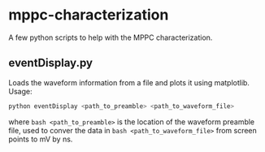 # mppc-characterization
A few python scripts to help with the MPPC characterization.

## eventDisplay.py
Loads the waveform information from a file and plots it using matplotlib. Usage:
```bash
python eventDisplay <path_to_preamble> <path_to_waveform_file>
```
where ```bash <path_to_preamble>``` is the location of the waveform preamble file,
used to conver the data in ```bash <path_to_waveform_file>``` from screen points to mV by ns.
